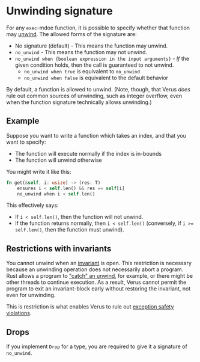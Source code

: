 # Unwinding signature

For any `exec`-mdoe function, it is possible to specify whether that function may [unwind](https://doc.rust-lang.org/nomicon/unwinding.html). The allowed forms of the signature are:

 * No signature (default) - This means the function may unwind.
 * `no_unwind` - This means the function may not unwind.
 * `no_unwind when {boolean expression in the input arguments}` - _If_ the given condition holds, then the call is guaranteed to not unwind.
    * `no_unwind when true` is equivalent to `no_unwind`
    * `no_unwind when false` is equivalent to the default behavior

By default, a function is allowed to unwind. (Note, though, that Verus _does_
rule out common sources of unwinding, such as integer overflow, even when the function
signature technically allows unwinding.)

## Example

Suppose you want to write a function which takes an index, and that you want to specify:

 * The function will execute normally if the index is in-bounds
 * The function will unwind otherwise

You might write it like this:

```rust
fn get(&self, i: usize) -> (res: T)
    ensures i < self.len() && res == self[i]
    no_unwind when i < self.len()
```

This effectively says:

 * If `i < self.len()`, then the function will not unwind.
 * If the function returns normally, then `i < self.len()` (conversely, if `i >= self.len()`, then the function must unwind).

## Restrictions with invariants

You cannot unwind when an [invariant](https://verus-lang.github.io/verus/verusdoc/vstd/macro.open_local_invariant.html) is open.
This restriction is necessary because an unwinding operation does not necessarily abort a program.
Rust allows a program to ["catch" an unwind](https://doc.rust-lang.org/std/panic/fn.catch_unwind.html), for example, or there might be other threads to continue execution.
As a result, Verus cannot permit the program to exit an invariant-block early without restoring
the invariant, not even for unwinding.

This is restriction is what enables Verus to rule out [exception safety violations](https://doc.rust-lang.org/nomicon/exception-safety.html).

## Drops

If you implement `Drop` for a type, you are required to give it a signature of `no_unwind`.
